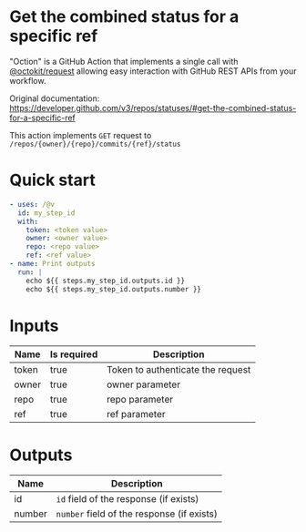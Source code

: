 # Get the combined status for a specific ref

"Oction" is a GitHub Action that implements a single call with 
[@octokit/request](https://www.npmjs.com/package/@octokit/request)
allowing easy interaction with GitHub REST APIs from your workflow.

Original documentation: https://developer.github.com/v3/repos/statuses/#get-the-combined-status-for-a-specific-ref

This action implements `GET` request to `/repos/{owner}/{repo}/commits/{ref}/status`


# Quick start

```yaml
- uses: /@v
  id: my_step_id
  with:
    token: <token value>
    owner: <owner value>
    repo: <repo value>
    ref: <ref value>
- name: Print outputs
  run: |
    echo ${{ steps.my_step_id.outputs.id }}
    echo ${{ steps.my_step_id.outputs.number }}
```


# Inputs

| Name | Is required | Description |
|---|---|---|
|token|true|Token to authenticate the request
|owner|true|owner parameter
|repo|true|repo parameter
|ref|true|ref parameter

# Outputs

| Name | Description |
|---|---|
|id|`id` field of the response (if exists)|
|number|`number` field of the response (if exists)|

